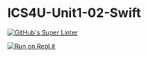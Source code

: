 # ICS4U-Unit1-02-Swift

[![GitHub's Super Linter](https://github.com/jaeyoon-lee2/ICS4U-Unit1-02-Swift/workflows/GitHub's%20Super%20Linter/badge.svg)](https://github.com/jaeyoon-lee2/ICS4U-Unit1-02-Swift/actions)

[![Run on Repl.it](https://repl.it/badge/github/jaeyoon-lee2/ICS4U-Unit1-02-Swift)](https://repl.it/github/jaeyoon-lee2/ICS4U-Unit1-02-Swift)
